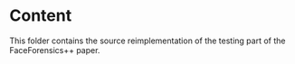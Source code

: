 # Content

This folder contains the source reimplementation of the testing part of the FaceForensics++ paper.

